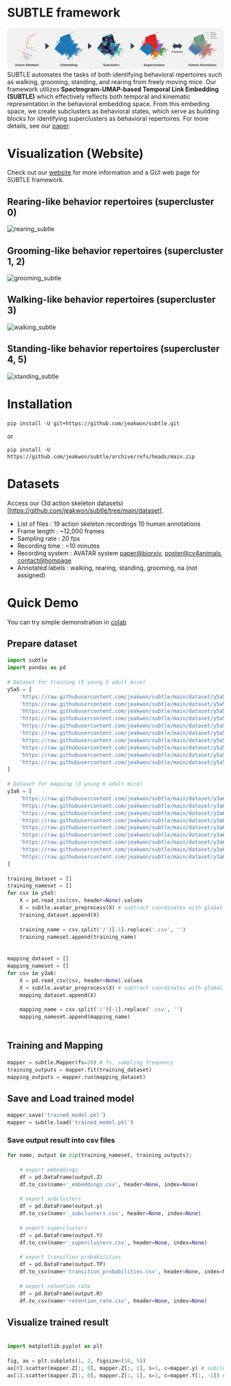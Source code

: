 # SUBTLE framework 
![subtle_framework](Subtle_framework.png)
SUBTLE automates the tasks of both identifying behavioral repertoires such as walking, grooming, standing, and rearing from freely moving mice. Our framework utilizes __Spectrogram-UMAP-based Temporal Link Embedding (SUBTLE)__ which effectively reflects both temporal and kinematic representation in the behavioral embedding space. From this embeding space, we create subclusters as behavioral states, which serve as building blocks for identifying superclusters as behavioral repertoires. For more details, see our [paper](#).
# Visualization (Website)
Check out our [website](https://ibs.re.kr/subtle) for more information and a GUI web page for SUBTLE framework.
## Rearing-like behavior repertoires (supercluster 0)
![rearing_subtle](rearing_subtle.gif)
## Grooming-like behavior repertoires (supercluster 1, 2)
![grooming_subtle](grooming_subtle.gif)
## Walking-like behavior repertoires (supercluster 3)
![walking_subtle](walking_subtle.gif)
## Standing-like behavior repertoires (supercluster 4, 5)
![standing_subtle](standing_subtle.gif)
# Installation
```
pip install -U git+https://github.com/jeakwon/subtle.git
```
or
```
pip install -U https://github.com/jeakwon/subtle/archive/refs/heads/main.zip
```

# Datasets
Access our (3d action skeleton datasets)[https://github.com/jeakwon/subtle/tree/main/dataset]. 
- List of files : 19 action skeleton recordings 10 human annotations
- Frame length : ~12,000 frames
- Sampling rate : 20 fps
- Recording time : ~10 minutes
- Recording system : AVATAR system [paper@biorxiv](https://www.biorxiv.org/content/10.1101/2021.12.31.474634v1), [poster@cv4animals](https://www.cv4animals.com/2022-accepted-papers), [contact@hompage](https://actnova.io/)
- Annotated labels : walking, rearing, standing, grooming, na (not assigned)

# Quick Demo
You can try simple demonstration in [colab](https://github.com/jeakwon/subtle/blob/main/subtle_demo.ipynb)
## Prepare dataset
```python
import subtle
import pandas as pd

# Dataset for training (5 young 5 adult mice)
y5a5 = [
    'https://raw.githubusercontent.com/jeakwon/subtle/main/dataset/y5a5/coords/adult_6112.csv',
    'https://raw.githubusercontent.com/jeakwon/subtle/main/dataset/y5a5/coords/adult_6115.csv',
    'https://raw.githubusercontent.com/jeakwon/subtle/main/dataset/y5a5/coords/adult_6116.csv',
    'https://raw.githubusercontent.com/jeakwon/subtle/main/dataset/y5a5/coords/adult_6127.csv',
    'https://raw.githubusercontent.com/jeakwon/subtle/main/dataset/y5a5/coords/adult_7678.csv',
    'https://raw.githubusercontent.com/jeakwon/subtle/main/dataset/y5a5/coords/young_7100.csv',
    'https://raw.githubusercontent.com/jeakwon/subtle/main/dataset/y5a5/coords/young_7678.csv',
    'https://raw.githubusercontent.com/jeakwon/subtle/main/dataset/y5a5/coords/young_8294.csv',
    'https://raw.githubusercontent.com/jeakwon/subtle/main/dataset/y5a5/coords/young_8296.csv',
    'https://raw.githubusercontent.com/jeakwon/subtle/main/dataset/y5a5/coords/young_8301.csv',
]

# Dataset for mapping (3 young 6 adult mice)
y3a6 = [
    'https://raw.githubusercontent.com/jeakwon/subtle/main/dataset/y3a6/coords/adult_8294.csv',
    'https://raw.githubusercontent.com/jeakwon/subtle/main/dataset/y3a6/coords/adult_8296.csv',
    'https://raw.githubusercontent.com/jeakwon/subtle/main/dataset/y3a6/coords/adult_8301.csv',
    'https://raw.githubusercontent.com/jeakwon/subtle/main/dataset/y3a6/coords/adult_8765.csv',
    'https://raw.githubusercontent.com/jeakwon/subtle/main/dataset/y3a6/coords/adult_8767.csv',
    'https://raw.githubusercontent.com/jeakwon/subtle/main/dataset/y3a6/coords/adult_8789.csv',
    'https://raw.githubusercontent.com/jeakwon/subtle/main/dataset/y3a6/coords/young_8765.csv',
    'https://raw.githubusercontent.com/jeakwon/subtle/main/dataset/y3a6/coords/young_8767.csv',
    'https://raw.githubusercontent.com/jeakwon/subtle/main/dataset/y3a6/coords/young_8789.csv',
]

training_dataset = []
training_nameset = []
for csv in y5a5:
    X = pd.read_csv(csv, header=None).values
    X = subtle.avatar_preprocess(X) # subtract coordinates with global mean of (x, y, z)
    training_dataset.append(X)

    training_name = csv.split('/')[-1].replace('.csv', '')
    training_nameset.append(training_name)
    

mapping_dataset = []
mapping_nameset = []
for csv in y3a6:
    X = pd.read_csv(csv, header=None).values
    X = subtle.avatar_preprocess(X) # subtract coordinates with global mean of (x, y, z)
    mapping_dataset.append(X)

    mapping_name = csv.split('/')[-1].replace('.csv', '')
    mapping_nameset.append(mapping_name)
    
```

## Training and Mapping
```python
mapper = subtle.Mapper(fs=20) # fs, sampling frequency
training_outputs = mapper.fit(training_dataset)
mapping_outputs = mapper.run(mapping_dataset)
```

## Save and Load trained model
```python
mapper.save('trained_model.pkl')
mapper = subtle.load('trained_model.pkl')
```

### Save output result into csv files
```python
for name, output in zip(training_nameset, training_outputs):

    # export embeddings
    df = pd.DataFrame(output.Z)
    df.to_csv(name+'_embeddings.csv', header=None, index=None)

    # export subclusters
    df = pd.DataFrame(output.y)
    df.to_csv(name+'_subclusters.csv', header=None, index=None)

    # export superclusters
    df = pd.DataFrame(output.Y)
    df.to_csv(name+'_superclusters.csv', header=None, index=None)

    # export transition probabilities
    df = pd.DataFrame(output.TP)
    df.to_csv(name+'transition_probabilities.csv', header=None, index=None)

    # export retention rate
    df = pd.DataFrame(output.R)
    df.to_csv(name+'retention_rate.csv', header=None, index=None)

```

## Visualize trained result
```python

import matplotlib.pyplot as plt

fig, ax = plt.subplots(1, 2, figsize=(10, 5))
ax[0].scatter(mapper.Z[:, 0], mapper.Z[:, 1], s=1, c=mapper.y) # subclusters
ax[1].scatter(mapper.Z[:, 0], mapper.Z[:, 1], s=1, c=mapper.Y[:, -1]) # superclusters
```
